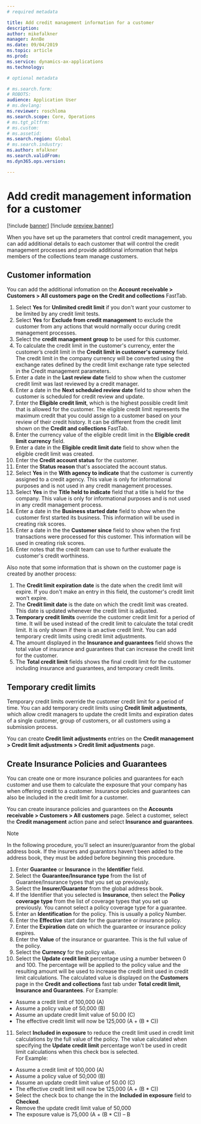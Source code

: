 ```yaml
---
# required metadata

title: Add credit management information for a customer
description: 
author: mikefalkner
manager: AnnBe
ms.date: 09/04/2019
ms.topic: article
ms.prod: 
ms.service: dynamics-ax-applications
ms.technology: 

# optional metadata

# ms.search.form:  
# ROBOTS: 
audience: Application User
# ms.devlang: 
ms.reviewer: roschloma
ms.search.scope: Core, Operations
# ms.tgt_pltfrm: 
# ms.custom: 
# ms.assetid: 
ms.search.region: Global
# ms.search.industry: 
ms.author: mfalkner
ms.search.validFrom: 
ms.dyn365.ops.version: 

---
```


# Add credit management information for a customer

[!include [banner](../includes/banner.md)]
[!include [preview banner](../includes/preview-banner.md)]

When you have set up the parameters that control credit management, you can add additional details to each customer that will control the credit management processes and provide additional information that helps members of the collections team manage customers. 

## Customer information
You can add the additional infomation on the **Account receivable > Customers > All customers page on the Credit and collections** FastTab.

1.	Select **Yes** for **Unlimited credit limit** if you don't want your customer to be limited by any credit limit tests.
2.	Select **Yes** for **Exclude from credit management** to exclude the customer from any actions that would normally occur during credit management processes.
3.	Select the **credit management group** to be used for this customer.
4.	To calculate the credit limit in the customer's currency, enter the customer’s credit limit in the **Credit limit in customer's currency** field. The credit limit in the company currency will be converted using the exchange rates defined by the credit limit exchange rate type selected in the Credit management parameters.
5.	Enter a date in the **Last review date** field to show when the customer credit limit was last reviewed by a credit manager.
6.	Enter a date in the **Next scheduled review date** field to show when the customer is scheduled for credit review and update.
7.	Enter the **Eligible credit limit**, which is the highest possible credit limit that is allowed for the customer. The eligible credit limit represents the maximum credit that you could assign to a customer based on your review of their credit history. It can be different from the credit limit shown on the **Credit and collections** FastTab.
8.	Enter the currency value of the eligible credit limit in the **Eligible credit limit currency** field.
9.	Enter a date in the **Eligible credit limit date** field to show when the eligible credit limit was created.
10.	Enter the **Credit account status** for the customer.
11.	Enter the **Status reason** that's associated the account status.
12.	Select **Yes** in the **With agency to indicate** that the customer is currently assigned to a credit agency. This value is only for informational purposes and is not used in any credit management processes.
13.	Select **Yes** in the **Title held to indicate** field that a title is held for the company. This value is only for informational purposes and is not used in any credit management process.
14.	Enter a date in the **Business started date** field to show when the customer first started its business. This information will be used in creating risk scores.
15.	Enter a date in the the **Customer since** field to show when the first transactions were processed for this customer. This information will be used in creating risk scores.
16.	Enter notes that the credit team can use to further evaluate the customer's credit worthiness.

Also note that some information that is shown on the customer page is created by another process:

1.	The **Credit limit expiration date** is the date when the credit limit will expire. If you don't make an entry in this field, the customer's credit limit won't expire.
2.	The **Credit limit date** is the date on which the credit limit was created. This date is updated whenever the credit limit is adjusted.
3.	**Temporary credit limits** override the customer credit limit for a period of time.  It will be used instead of the credit limit to calculate the total credit limit. It is only shown if there is an active credit limit. You can add temporary credit limits using credit limit adjustments.
4.	The amount displayed in the **Insurance and guarantees** field shows the total value of insurance and guarantees that can increase the credit limit for the customer.
5.	The **Total credit limit** fields shows the final credit limit for the customer including insurance and guarantees, and temporary credit limits.

## Temporary credit limits

Temporary credit limits override the customer credit limit for a period of time. You can add temporary credit limits using **Credit limit adjustments**, which allow credit managers to update the credit limits and expiration dates of a single customer, group of customers, or all customers using a submission process. 

You can create **Credit limit adjustments** entries on the **Credit management > Credit limit adjustments > Credit limit adjustments** page.

## Create Insurance Policies and Guarantees

You can create one or more insurance policies and guarantees for each customer and use them to calculate the exposure that your company has when offering credit to a customer. Insurance policies and guarantees can also be included in the credit limit for a customer.

You can create insurance policies and guarantees on the **Accounts receivable > Customers > All customers** page. Select a customer, select the **Credit management** action pane and select **Insurance and guarantees**.

> [!Note]
> In the following procedure, you'll select an insurer/guarantor from the global address book. If the insurers and guarantors haven't been added to the address book, they must be added before beginning this procedure.

1. Enter  **Guarantee** or **Insurance** in the **Identifier** field.
2. Select the **Guarantee/Insurance type** from the list of Guarantee/Insurance types that you set up previously.
3. Select the **Insurer/Guarantor** from the global address book. 
4. If the Identifier that you selected is **Insurance**, then select the **Policy coverage type** from the list of coverage types that you set up previously. You cannot select a policy coverage type for a guarantee.
5. Enter an **Identification** for the policy. This is usually a policy Number.
6. Enter the **Effective** start date for the guarantee or insurance policy.
7. Enter the **Expiration** date on which the guarantee or insurance policy expires.
8. Enter the **Value** of the insurance or guarantee. This is the full value of the policy.
9. Select the **Currency** for the policy value. 
10. Select the **Update credit limit** percentage using a number between 0 and 100. The percentage will be applied to the policy value and the resulting amount will be used to increase the credit limit used in credit limit calculations. The calculated value is displayed on the **Customers** page in the **Credit and collections** fast tab under **Total credit limit, Insurance and Guarantees**.
   For Example:
   -  Assume a credit limit of 100,000 (A)
   -  Assume a policy value of 50,000 (B)
   -  Assume an update credit limit value of 50.00 (C)
   -  The effective credit limit will now be 125,000 (A + (B * C))
11. Select **Included in exposure** to reduce the credit limit used in credit limit calculations by the full value of the policy. The value calculated when specifying the **Update credit limit** percentage won't be used in credit limit calculations when this check box is selected.   
For Example:
  -  Assume a credit limit of 100,000 (A)
  -  Assume a policy value of 50,000 (B)
  -  Assume an update credit limit value of 50.00 (C)
  -  The effective credit limit will now be 125,000 (A + (B * C))
  -  Select the check box to change the in the **Included in exposure** field to **Checked**.
  -  Remove the update credit limit value of 50,000
  -  The exposure value is 75,000 (A + (B * C)) – B
